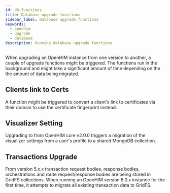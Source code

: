 ```yaml
---
id: db-functions
title: Database upgrade functions
sidebar_label: Database upgrade functions
keywords:
  - openhim
  - upgrade
  - database
description: Running database upgrade functions
---
```


When upgrading an OpenHIM instance from one version to another, a couple of upgrade functions might be triggered.
The functions run in the background and might take a significant amount of time depending on the the amount of data being migrated.

## Clients link to Certs

A function might be triggered to convert a client's link to certificates via their domain to use the certificate fingerprint instead.

## Visualizer Setting

Upgrading to from OpenHIM core v2.0.0 triggers a migration of the visualizer settings from  a user's profile to a shared MongoDB collection.

## Transactions Upgrade

From version 5.x.x transaction request bodies, response bodies, orchestrations and route request/response bodies are being stored in GridFS collections. When running an OpenHIM version 6.0.x instance for the first time, it attempts to migrate all existing transaction data to GridFS.